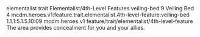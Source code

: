 <ability>
  <metadata>
    <class>elementalist</class>
    <feature_type>trait</feature_type>
    <file_dpath>Elementalist/4th-Level Features</file_dpath>
    <item_id>veiling-bed</item_id>
    <item_index>9</item_index>
    <item_name>Veiling Bed</item_name>
    <level>4</level>
    <scc>mcdm.heroes.v1:feature.trait.elementalist.4th-level-feature:veiling-bed</scc>
    <scdc>1.1.1:5.1.5.10:09</scdc>
    <source>mcdm.heroes.v1</source>
    <type>feature/trait/elementalist/4th-level-feature</type>
  </metadata>
  <effects>
    <effect type="mundane">The area provides concealment for you and your allies.</effect>
  </effects>
</ability>
